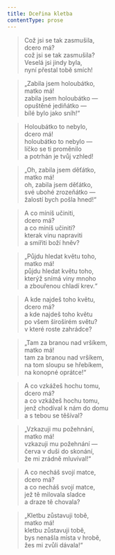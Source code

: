 ```yaml
---
title: Dceřina kletba
contentType: prose
---
```


<section>

> Což jsi se tak zasmušila,  
> dcero má?  
> což jsi se tak zasmušila?  
> Veselá jsi jindy byla,  
> nyní přestal tobě smích!

> „Zabila jsem holoubátko,  
> matko má!  
> zabila jsem holoubátko —  
> opuštěné jediňátko —  
> bílé bylo jako sníh!“

> Holoubátko to nebylo,  
> dcero má!  
> holoubátko to nebylo —  
> líčko se ti proměnilo  
> a potrhán je tvůj vzhled!

> „Oh, zabila jsem děťátko,  
> matko má!  
> oh, zabila jsem děťátko,  
> své ubohé zrozeňátko —  
> žalostí bych pošla hned!“

> A co míníš učiniti,  
> dcero má?  
> a co míníš učiniti?  
> kterak vinu napraviti  
> a smířiti boží hněv?

> „Půjdu hledat květu toho,  
> matko má!  
> půjdu hledat květu toho,  
> kterýž snímá viny mnoho  
> a zbouřenou chladí krev.“

> A kde najdeš toho květu,  
> dcero má?  
> a kde najdeš toho květu  
> po všem široširém světu?  
> v které roste zahrádce?

> „Tam za branou nad vršíkem,  
> matko má!  
> tam za branou nad vršíkem,  
> na tom sloupu se hřebíkem,  
> na konopné oprátce!“

> A co vzkážeš hochu tomu,  
> dcero má?  
> a co vzkážeš hochu tomu,  
> jenž chodíval k nám do domu  
> a s tebou se těšíval?

> „Vzkazuji mu požehnání,  
> matko má!  
> vzkazuji mu požehnání —  
> červa v duši do skonání,  
> že mi zrádně mluvíval!“

> A co necháš svojí matce,  
> dcero má?  
> a co necháš svojí matce,  
> jež tě milovala sladce  
> a draze tě chovala?

> „Kletbu zůstavuji tobě,  
> matko má!  
> kletbu zůstavuji tobě,  
> bys nenašla místa v hrobě,  
> žes mi zvůli dávala!“

</section>
